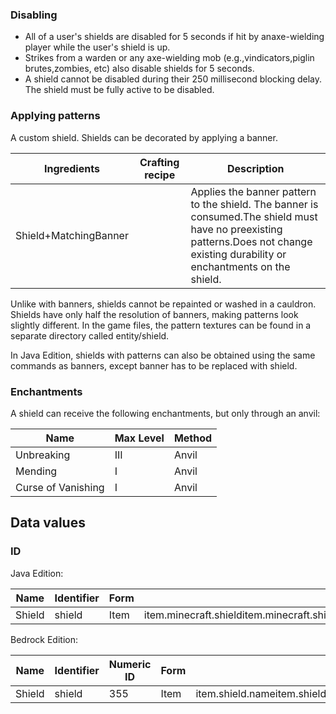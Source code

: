 ### Disabling
- All of a user's shields are disabled for 5 seconds if hit by anaxe-wielding player while the user's shield is up.
- Strikes from a warden or any axe-wielding mob (e.g.,vindicators,piglin brutes,zombies, etc) also disable shields for 5 seconds.
- A shield cannot be disabled during their 250 millisecond blocking delay. The shield must be fully active to be disabled.

### Applying patterns
A custom shield.
Shields can be decorated by applying a banner.

| Ingredients           | Crafting recipe | Description                                                                                                                                                                      |
|-----------------------|-----------------|----------------------------------------------------------------------------------------------------------------------------------------------------------------------------------|
| Shield+MatchingBanner |                 | Applies the banner pattern to the shield. The banner is consumed.The shield must have no preexisting patterns.Does not change existing durability or enchantments on the shield. |

Unlike with banners, shields cannot be repainted or washed in a cauldron. Shields have only half the resolution of banners, making patterns look slightly different. In the game files, the pattern textures can be found in a separate directory called entity/shield.

In Java Edition, shields with patterns can also be obtained using the same commands as banners, except banner has to be replaced with shield.

### Enchantments
A shield can receive the following enchantments, but only through an anvil:

| Name               | Max Level | Method |
|--------------------|-----------|--------|
| Unbreaking         | III       | Anvil  |
| Mending            | I         | Anvil  |
| Curse of Vanishing | I         | Anvil  |

## Data values
### ID
Java Edition:

| Name   | Identifier | Form | Translation key                                                                                                                                                                                                                                                                                                                                                                                                                                                               |
|--------|------------|------|-------------------------------------------------------------------------------------------------------------------------------------------------------------------------------------------------------------------------------------------------------------------------------------------------------------------------------------------------------------------------------------------------------------------------------------------------------------------------------|
| Shield | shield     | Item | item.minecraft.shielditem.minecraft.shield.whiteitem.minecraft.shield.orangeitem.minecraft.shield.magentaitem.minecraft.shield.light_blueitem.minecraft.shield.yellowitem.minecraft.shield.limeitem.minecraft.shield.pinkitem.minecraft.shield.grayitem.minecraft.shield.light_grayitem.minecraft.shield.cyanitem.minecraft.shield.purpleitem.minecraft.shield.blueitem.minecraft.shield.brownitem.minecraft.shield.greenitem.minecraft.shield.reditem.minecraft.shield.black |

Bedrock Edition:

| Name   | Identifier | Numeric ID | Form | Translation key                                                                                                                                                                                                                                                                                                                                                                     |
|--------|------------|------------|------|-------------------------------------------------------------------------------------------------------------------------------------------------------------------------------------------------------------------------------------------------------------------------------------------------------------------------------------------------------------------------------------|
| Shield | shield     | 355        | Item | item.shield.nameitem.shield.white.nameitem.shield.orange.nameitem.shield.magenta.nameitem.shield.lightBlue.nameitem.shield.yellow.nameitem.shield.lime.nameitem.shield.pink.nameitem.shield.gray.nameitem.shield.silver.nameitem.shield.cyan.nameitem.shield.purple.nameitem.shield.blue.nameitem.shield.brown.nameitem.shield.green.nameitem.shield.red.nameitem.shield.black.name |


